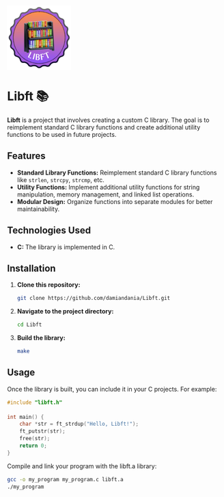 <p>
<img src="https://github.com/damiandania/damiandania/blob/main/Pics/Libft.png"
    alt="Project pic" width="150" height="150"/>
</p>

# Libft 📚

**Libft** is a project that involves creating a custom C library. The goal is to reimplement standard C library functions and create additional utility functions to be used in future projects.

## Features

- **Standard Library Functions:** Reimplement standard C library functions like `strlen`, `strcpy`, `strcmp`, etc.
- **Utility Functions:** Implement additional utility functions for string manipulation, memory management, and linked list operations.
- **Modular Design:** Organize functions into separate modules for better maintainability.

## Technologies Used

- **C:** The library is implemented in C.

## Installation

1. **Clone this repository:**
    ```bash
    git clone https://github.com/damiandania/Libft.git
    ```

2. **Navigate to the project directory:**
    ```bash
    cd Libft
    ```

3. **Build the library:**
    ```bash
    make
    ```

## Usage

Once the library is built, you can include it in your C projects. For example:

```c
#include "libft.h"

int main() {
    char *str = ft_strdup("Hello, Libft!");
    ft_putstr(str);
    free(str);
    return 0;
}
```

Compile and link your program with the libft.a library:

```bash
gcc -o my_program my_program.c libft.a
./my_program
```
